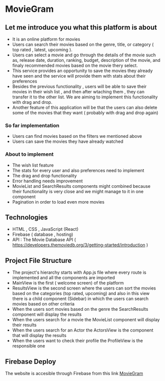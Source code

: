 # MovieGram #

## Let me introduce you what this platform is about

* It is an online platform for movies
* Users can search their movies based on the genre, title, or category ( top rated , latest, upcoming ).
* Users can select a movie and go through the details of the movie such as, release date, duration, ranking, budget, description of the movie, and finaly recommended movies based on the movie thery select.
* This service provides an opportunity  to save the movies they already have seen and the service will provide them with stats about their preferences
* Besides the previous functionality , users will be able to save their movies in their wish list , and then after wtaching them , they can transfer it to the other list. We are aiming to implement this functionality with drag and drop.
* Another feature of this application will be that the users can also delete some of the movies that they want ( probably with drag and drop again)


### So far implementation
* Users can find movies based on the filters we mentioned above
* Users can save the movies they have already watched


### About to implement 
* The wish list feature
* The stats for every user and also preferences need to implement
* The drag and drop functionality 
* Error handling needs improvement
* MovieList and SearchResults components might combined because their functionality is very close and we might manage to it in one component
* Pagination in order to load even more movies

## Technologies 
* HTML , CSS , JavaScript (React)
* Firebase ( database , hosting)
* API : The Movie Database API ( https://developers.themoviedb.org/3/getting-started/introduction )

## Project File Structure
* The project's hierarchy starts with App.js file where every route is implemented and all the components are imported
* MainView is the first ( welcome screen) of the platform
* ResultsView is the second screen where the users can sort the movies based on the categories (top rated, upcoming) and also in this view there is a child component (Sidebar) in which the users can search movies based on other criteria
* When the users sort movies based on the genre  the SearchResults component will display the results
* When the users search for a movie the MovieList component will display their results
* When the users search for an Actor the ActorsView is the component that will display the results
* When the users want to check their profile the ProfileView is the responsible one


## Firebase Deploy
 The website is accesible through Firebase from this link 
[MovieGram](https://moviegram-bc401.firebaseapp.com/ )

